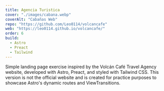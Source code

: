```yaml
---
title: Agencia Turistica
cover: "./images/cabana.webp"
coverAlt: "Cabañas Web"
repo: "https://github.com/Leo0114/volcancafe"
web: "https://leo0114.github.io/volcancafe/"
order: 6
build:
  - Astro
  - Preact
  - Tailwind
---
```


Simple landing page exercise inspired by the Volcán Café Travel Agency website, developed with Astro, Preact, and styled with Tailwind CSS. This version is not the official website and is created for practice purposes to showcase Astro's dynamic routes and ViewTransitions.
